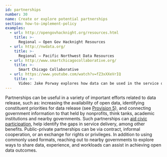 ```yaml
---
id: partnerships
number: 30
name: Create or explore potential partnerships
section: how-to-implement-policy
examples: 
  - url: http://opengovhacknight.org/resources.html
    title: >-
      Regional — Open Gov Hacknight Resources
  - url: http://nwdata.org/
    title: >-
      Regional — Pacific Northwest Data Resources
  - url: http://www.smartchicagocollaborative.org/
    title: >-
      Smart Chicago Collaborative
  - url: https://www.youtube.com/watch?v=fZ3xXXeVrIQ
    title: >-
      Video: Jake Porway explores how data can be used in the service of humanity.
---
```


<p>Partnerships can be useful in a variety of important efforts related to data release, such as: increasing the availability of open data, identifying constituent priorities for data release (see <a href="http://sunlightfoundation.com/opendataguidelines/#prioritization">Provision 5</a>), and connecting government information to that held by nonprofits, think tanks, academic institutions and nearby governments. Such partnerships can <a href="http://www.opsi.gov.uk/advice/poi/power-of-information-review.pdf">aid civic participation</a>, help identify the gaps in service delivery, among other benefits. Public-private partnerships can be via contract, informal cooperation, or an exchange for rights or privileges. In addition to using commonly used formats, reaching out to nearby governments to explore ways to share data, experience, and workloads can assist in achieving open data outcomes.</p>